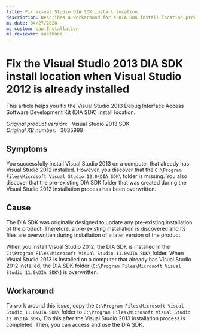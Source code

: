 ```yaml
---
title: Fix Visual Studio DIA SDK install location
description: Describes a workaround for a DIA SDK install location problem. Specifically the DIA SDK folder for the pre-existing Visual Studio 2012 installation is overwritten with files that are supposed to be installed in a separate Visual Studio 2013 DIA SDK folder.
ms.date: 04/27/2020
ms.custom: sap:Installation
ms.reviewer: aasthana
---
```

# Fix the Visual Studio 2013 DIA SDK install location when Visual Studio 2012 is already installed

This article helps you fix the Visual Studio 2013 Debug Interface Access Software Development Kit (DIA SDK) install location.

_Original product version:_ &nbsp; Visual Studio 2013 SDK  
_Original KB number:_ &nbsp; 3035999

## Symptoms

You successfully install Visual Studio 2013 on a computer that already has Visual Studio 2012 installed. However, you discover that the `C:\Program Files\Microsoft Visual Studio 12.0\DIA SDK\` folder is missing. You also discover that the pre-existing DIA SDK folder that was created during the Visual Studio 2012 installation process has been overwritten.

## Cause

The DIA SDK was originally designed to update any pre-existing installation of the product. Therefore, a pre-existing installation is discovered and its files are overwritten during installation of a later version of the product.

When you install Visual Studio 2012, the DIA SDK is installed in the `C:\Program Files\Microsoft Visual Studio 11.0\DIA SDK\` folder. When Visual Studio 2013 is installed on a computer that already has Visual Studio 2012 installed, the DIA SDK folder (`C:\Program Files\Microsoft Visual Studio 11.0\DIA SDK\`) is overwritten.

## Workaround

To work around this issue, copy the `C:\Program Files\Microsoft Visual Studio 11.0\DIA SDK\` folder to `C:\Program Files\Microsoft Visual Studio 12.0\DIA SDK\`. Do this after the Visual Studio 2013 installation process is completed. Then, you can access and use the DIA SDK.
